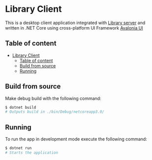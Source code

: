 # Library Client

This is a desktop client application integrated with [Library
server](https://github.com/KPI-TRPZ-3/library-server) and written in .NET Core
using cross-platform UI Framework [Avalonia UI](https://avaloniaui.net/)

## Table of content

- [Library Client](#library-client)
  - [Table of content](#table-of-content)
  - [Build from source](#build-from-source)
  - [Running](#running)

## Build from source

Make debug build with the following command:

```sh
$ dotnet build
# Outputs build in ./bin/Debug/netcoreapp3.0/
```

## Running

To run the app in development mode execute the following command:

```sh
$ dotnet run
# Starts the application
```
